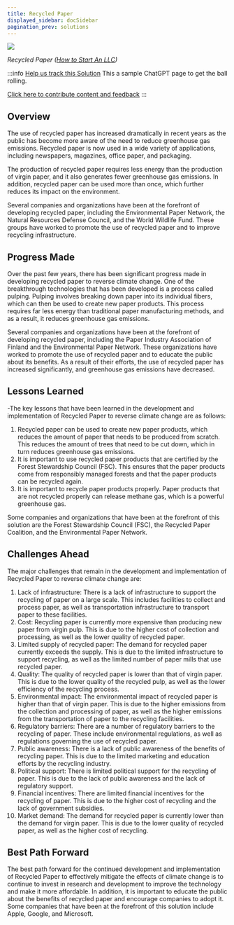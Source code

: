```yaml
---
title: Recycled Paper
displayed_sidebar: docSidebar
pagination_prev: solutions
---
```

![](/../static/img/recycled-paper.jpg)

*Recycled Paper ([How to Start An LLC](https://howtostartanllc.com/business-ideas/paper-recycling))*

:::info [Help us track this Solution](contribute)
This a sample ChatGPT page to get the ball rolling.

[Click here to contribute content and feedback](contribute)
:::

## Overview

The use of recycled paper has increased dramatically in recent years as the public has become more aware of the need to reduce greenhouse gas emissions. Recycled paper is now used in a wide variety of applications, including newspapers, magazines, office paper, and packaging.

The production of recycled paper requires less energy than the production of virgin paper, and it also generates fewer greenhouse gas emissions. In addition, recycled paper can be used more than once, which further reduces its impact on the environment.

Several companies and organizations have been at the forefront of developing recycled paper, including the Environmental Paper Network, the Natural Resources Defense Council, and the World Wildlife Fund. These groups have worked to promote the use of recycled paper and to improve recycling infrastructure.

## Progress Made

Over the past few years, there has been significant progress made in developing recycled paper to reverse climate change. One of the breakthrough technologies that has been developed is a process called pulping. Pulping involves breaking down paper into its individual fibers, which can then be used to create new paper products. This process requires far less energy than traditional paper manufacturing methods, and as a result, it reduces greenhouse gas emissions.

Several companies and organizations have been at the forefront of developing recycled paper, including the Paper Industry Association of Finland and the Environmental Paper Network. These organizations have worked to promote the use of recycled paper and to educate the public about its benefits. As a result of their efforts, the use of recycled paper has increased significantly, and greenhouse gas emissions have decreased.

## Lessons Learned

\-The key lessons that have been learned in the development and implementation of Recycled Paper to reverse climate change are as follows: 

1. Recycled paper can be used to create new paper products, which reduces the amount of paper that needs to be produced from scratch. This reduces the amount of trees that need to be cut down, which in turn reduces greenhouse gas emissions.
2. It is important to use recycled paper products that are certified by the Forest Stewardship Council (FSC). This ensures that the paper products come from responsibly managed forests and that the paper products can be recycled again.
3. It is important to recycle paper products properly. Paper products that are not recycled properly can release methane gas, which is a powerful greenhouse gas.

Some companies and organizations that have been at the forefront of this solution are the Forest Stewardship Council (FSC), the Recycled Paper Coalition, and the Environmental Paper Network.

## Challenges Ahead

The major challenges that remain in the development and implementation of Recycled Paper to reverse climate change are:

1. Lack of infrastructure: There is a lack of infrastructure to support the recycling of paper on a large scale. This includes facilities to collect and process paper, as well as transportation infrastructure to transport paper to these facilities.
2. Cost: Recycling paper is currently more expensive than producing new paper from virgin pulp. This is due to the higher cost of collection and processing, as well as the lower quality of recycled paper.
3. Limited supply of recycled paper: The demand for recycled paper currently exceeds the supply. This is due to the limited infrastructure to support recycling, as well as the limited number of paper mills that use recycled paper.
4. Quality: The quality of recycled paper is lower than that of virgin paper. This is due to the lower quality of the recycled pulp, as well as the lower efficiency of the recycling process.
5. Environmental impact: The environmental impact of recycled paper is higher than that of virgin paper. This is due to the higher emissions from the collection and processing of paper, as well as the higher emissions from the transportation of paper to the recycling facilities.
6. Regulatory barriers: There are a number of regulatory barriers to the recycling of paper. These include environmental regulations, as well as regulations governing the use of recycled paper.
7. Public awareness: There is a lack of public awareness of the benefits of recycling paper. This is due to the limited marketing and education efforts by the recycling industry.
8. Political support: There is limited political support for the recycling of paper. This is due to the lack of public awareness and the lack of regulatory support.
9. Financial incentives: There are limited financial incentives for the recycling of paper. This is due to the higher cost of recycling and the lack of government subsidies.
10. Market demand: The demand for recycled paper is currently lower than the demand for virgin paper. This is due to the lower quality of recycled paper, as well as the higher cost of recycling.

## Best Path Forward

The best path forward for the continued development and implementation of Recycled Paper to effectively mitigate the effects of climate change is to continue to invest in research and development to improve the technology and make it more affordable. In addition, it is important to educate the public about the benefits of recycled paper and encourage companies to adopt it. Some companies that have been at the forefront of this solution include Apple, Google, and Microsoft.
